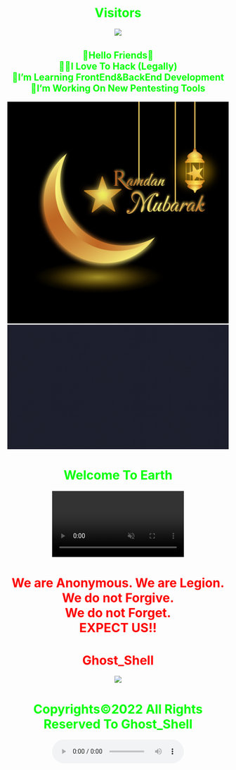 <html>
<body>
<center>	
<h1 style="color:#00ff00">Visitors</h1>
<img src="https://camo.githubusercontent.com/49199c3c594c526f193a5049b8e41256ea81cd86e652a71ed4061722beed576b/68747470733a2f2f70726f66696c652d636f756e7465722e676c697463682e6d652f78456c6b6f6d792f636f756e742e737667"/><h2 style="color:#00ff00">🥷Hello Friends🥷<br>
👨‍💻I Love To Hack (Legally)<br>
🌱I’m Learning FrontEnd&BackEnd Development<br>
🔭I’m Working On New Pentesting Tools</h2>
    <img src="Ramadan.png">
	<audio autoplay="true" src="Ramadan Kareem.mp3"></audio>
      <img src="Google.gif">
      <h1 style="color:#00ff00">Welcome To Earth</h1>
	<video controls muted autoplay="autoplay" controls loop>
  <source src="https://github.githubassets.com/images/modules/site/home/globe-500.h264.mp4" type="video/mp4"/>
</video></center>
	<center>
     <h1 style="color:red">
    We are Anonymous.
    We are Legion.<br>
    We do not Forgive.<br> 
    We do not Forget.<br>EXPECT US!!<br></h1>   
    <link rel="icon" type="image/x-icon" href="favicon.ico">
    <link rel="stylesheet" href="world.css">
      <h1 style="color:red">Ghost_Shell</h1><img src="https://i.ibb.co/SmLz9Fr/GHOOST.png"><br>
      <h1 style="color:#00ff00">Copyrights&copy;2022 All Rights Reserved To Ghost_Shell</h1>
<center>
<div class="social">
<ul>
	<a class="li.social-icon" href="https://www.facebook.com/"><ion-icon name="logo-facebook"></ion-icon></a>
	<a class="li.social-icon" href="https://twitter.com/"><ion-icon name="logo-twitter"></ion-icon></a>
	<a class="li.social-icon" href="https://www.instagram.com/"><ion-icon name="logo-instagram"></ion-icon></a>
	<a class="li.social-icon" href="https://www.youtube.com/"><ion-icon name="logo-youtube"></ion-icon></a>
	<a class="li.social-icon" href="https://github.com/"><ion-icon name="logo-github"></ion-icon></a>
</ul></div>
<script type="module" src="https://unpkg.com/ionicons@5.5.2/dist/ionicons/ionicons.esm.js"></script>
<script nomodule src="https://unpkg.com/ionicons@5.5.2/dist/ionicons/ionicons.js"></script>
   <audio controls loop autoplay height="" width="">
     <script>alert("😎🔮Ramadan Mubarak🔮😎")</script>
	   	<py-script src=main.yml>khaled</py-script>
</body>
